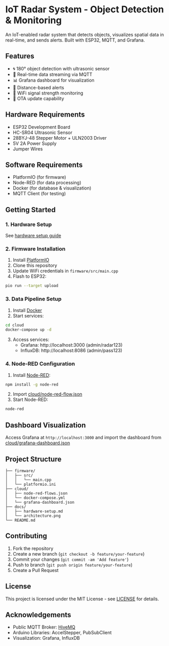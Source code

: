 # IoT Radar System - Object Detection & Monitoring

An IoT-enabled radar system that detects objects, visualizes spatial data in real-time, and sends alerts. Built with ESP32, MQTT, and Grafana.

## Features

- 🌀 180° object detection with ultrasonic sensor
- 📶 Real-time data streaming via MQTT
- 📊 Grafana dashboard for visualization
- 🔔 Distance-based alerts
- 📶 WiFi signal strength monitoring
- 🔄 OTA update capability

## Hardware Requirements

- ESP32 Development Board
- HC-SR04 Ultrasonic Sensor
- 28BYJ-48 Stepper Motor + ULN2003 Driver
- 5V 2A Power Supply
- Jumper Wires

## Software Requirements

- PlatformIO (for firmware)
- Node-RED (for data processing)
- Docker (for database & visualization)
- MQTT Client (for testing)

## Getting Started

### 1. Hardware Setup
See [hardware setup guide](docs/hardware-setup.md)

### 2. Firmware Installation
1. Install [PlatformIO](https://platformio.org/)
2. Clone this repository
3. Update WiFi credentials in `firmware/src/main.cpp`
4. Flash to ESP32:
```bash
pio run --target upload
```

### 3. Data Pipeline Setup
1. Install [Docker](https://www.docker.com/)
2. Start services:
```bash
cd cloud
docker-compose up -d
```
3. Access services:
   - Grafana: http://localhost:3000 (admin/radar123)
   - InfluxDB: http://localhost:8086 (admin/pass123)

### 4. Node-RED Configuration
1. Install [Node-RED](https://nodered.org/):
```bash
npm install -g node-red
```
2. Import [cloud/node-red-flow.json](cloud/node-red-flow.json)
3. Start Node-RED:
```bash
node-red
```
## Dashboard Visualization
Access Grafana at `http://localhost:3000` and import the dashboard from [cloud/grafana-dashboard.json](cloud/grafana-dashboard.json)

## Project Structure
```
├── firmware/
│   ├── src/
│   │   └── main.cpp
│   └── platformio.ini
├── cloud/
│   ├── node-red-flows.json
│   └── docker-compose.yml
│   └── grafana-dashboard.json
├── docs/
│   ├── hardware-setup.md
│   └── architecture.png
└── README.md
```

## Contributing
1. Fork the repository
2. Create a new branch (`git checkout -b feature/your-feature`)
3. Commit your changes (`git commit -am 'Add feature'`)
4. Push to branch (`git push origin feature/your-feature`)
5. Create a Pull Request

## License
This project is licensed under the MIT License - see [LICENSE](LICENSE) for details.

## Acknowledgements
- Public MQTT Broker: [HiveMQ](https://www.hivemq.com/public-mqtt-broker/)
- Arduino Libraries: AccelStepper, PubSubClient
- Visualization: Grafana, InfluxDB
